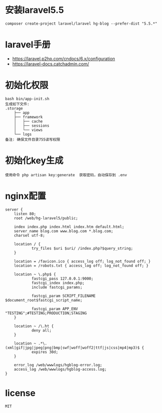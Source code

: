 # 安装laravel5.5
    composer create-project laravel/laravel hg-blog --prefer-dist "5.5.*"

# laravel手册
- https://laravel.p2hp.com/cndocs/6.x/configuration
- https://laravel-docs.catchadmin.com/

# 初始化权限
    bash bin/app-init.sh
    生成如下文件:
    .storage
        ├── app
        ├── framework
        │   ├── cache
        │   ├── sessions
        │   └── views
        └── logs
    备注: 确保文件目录755读写权限

# 初始化key生成
    使用命令 php artisan key:generate  获取密码，自动保存到 .env

# nginx配置
    server {
        listen 80;
        root /web/hg-laravel5/public;

        index index.php index.html index.htm default.html;
        server_name blog.com www.blog.com *.blog.com;
        charset utf-8;

        location / {
                try_files $uri $uri/ /index.php?$query_string;
        }

        location = /favicon.ico { access_log off; log_not_found off; }
        location = /robots.txt { access_log off; log_not_found off; }

        location ~ \.php$ {
                fastcgi_pass 127.0.0.1:9000;
                fastcgi_index index.php;
                include fastcgi_params;

                fastcgi_param SCRIPT_FILENAME    $document_root$fastcgi_script_name;

                fastcgi_param APP_ENV "TESTING";#TESTING;PRODUCTION;STAGING
        }

        location ~ /\.ht {
                deny all;
        }

        location ~ .*\.(xml|gif|jpg|jpeg|png|bmp|swf|woff|woff2|ttf|js|css|mp4|mp3)$ {
                expires 30d;
        }

        error_log /web/wwwlogs/hgblog-error.log;
        access_log /web/wwwlogs/hgblog-access.log;
    }

# license
    MIT
